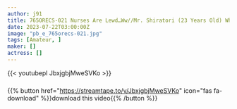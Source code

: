 ```yaml
---
author: j91
title: 765ORECS-021 Nurses Are Lewd…Ww//Mr. Shiratori (23 Years Old) Who Works In The Internal Medicine Department//Zupposhi All The Way To The Back Of The Cock! Shrimp Warp Convulsions Gachiiki // Erotic Juice Large Squirt & Slender Mama Who Loves Kisses // Yuki-San (32 Years Old) Takes Virgin-Kun’s First Time With His Favorite Super-Rich Deep Kiss Ww
date: 2023-07-22T03:00:00Z
image: "pb_e_765orecs-021.jpg"
tags: [Amateur, ]
maker: []
actress: []
---
```



{{< youtubepl JbxjgbjMweSVKo >}}
###

{{% button href="https://streamtape.to/v/JbxjgbjMweSVKo" icon="fas fa-download" %}}download this video{{% /button %}}

